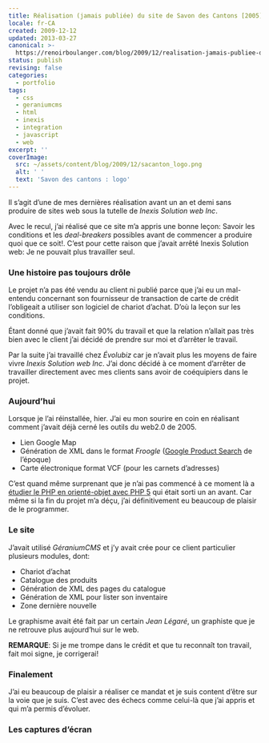```yaml
---
title: Réalisation (jamais publiée) du site de Savon des Cantons [2005]
locale: fr-CA
created: 2009-12-12
updated: 2013-03-27
canonical: >-
  https://renoirboulanger.com/blog/2009/12/realisation-jamais-publiee-du-site-de-savon-des-cantons-2005/
status: publish
revising: false
categories:
  - portfolio
tags:
  - css
  - geraniumcms
  - html
  - inexis
  - integration
  - javascript
  - web
excerpt: ''
coverImage:
  src: ~/assets/content/blog/2009/12/sacanton_logo.png
  alt: ' '
  text: 'Savon des cantons : logo'
---
```


Il s’agit d’une de mes dernières réalisation avant un an et demi sans produire
de sites web sous la tutelle de _Inexis Solution web Inc_.

Avec le recul, j’ai réalisé que ce site m’a appris une bonne leçon: Savoir les
conditions et les <em lang="en">deal-breakers</em> possibles avant de commencer
a produire quoi que ce soit!. C’est pour cette raison que j’avait arrêté
Inexis Solution web: Je ne pouvait plus travailler seul.

<!--more-->

### Une histoire pas toujours drôle

Le projet n’a pas été vendu au client ni publié parce que j’ai eu un mal-entendu
concernant son fournisseur de transaction de carte de crédit l’obligeait a utiliser
son logiciel de chariot d’achat. D’où la leçon sur les conditions.

Étant donné que j’avait fait 90% du travail et que la relation n’allait pas très
bien avec le client j’ai décidé de prendre sur moi et d’arrêter le travail.

Par la suite j’ai travaillé chez _Évolubiz_ car je n’avait plus les moyens de
faire vivre _Inexis Solution web Inc_. J’ai donc décidé à ce moment d’arrêter de
travailler directement avec mes clients sans avoir de coéquipiers dans le
projet.

### Aujourd’hui

<!--#TODO-inline-edit-->
<!--<rb-notice-box-->

Lorsque je l’ai réinstallée, hier. J’ai eu mon sourire en coin en réalisant
comment j’avait déjà cerné les outils du web2.0 de 2005.

- Lien Google Map
- Génération de XML dans le format _Froogle_
  ([Google Product Search](http://www.google.com/products) de l’époque)
- Carte électronique format VCF (pour les carnets d’adresses)

C’est quand même surprenant que je n’ai pas commencé à ce moment là a
[étudier le PHP en orienté-objet avec PHP 5](/blog/2009/09/devenir-zend-certified-engineer-avec-php5/)
qui était sorti un an avant. Car même si la fin du projet m’a déçu, j’ai
définitivement eu beaucoup de plaisir de le programmer.

### Le site

J’avait utilisé _GéraniumCMS_ et j’y avait crée pour ce client particulier
plusieurs modules, dont:

- Chariot d’achat
- Catalogue des produits
- Génération de XML des pages du catalogue
- Génération de XML pour lister son inventaire
- Zone dernière nouvelle

Le graphisme avait été fait par un certain _Jean Légaré_, un graphiste que je ne
retrouve plus aujourd’hui sur le web.

**REMARQUE**: Si je me trompe dans le crédit et que tu reconnaît ton travail,
fait moi signe, je corrigerai!

### Finalement

J’ai eu beaucoup de plaisir a réaliser ce mandat et je suis content d’être sur
la voie que je suis. C’est avec des échecs comme celui-là que j’ai appris et qui
m’a permis d’évoluer.

### Les captures d’écran

<div style="overflow:hidden;clear:both;" class="thumbnails gallery flex flex-row flex-wrap">
<app-image class="w-1/3" src="~/assets/content/blog/2009/12/scr_sacanton_1.png" data-smaller-src="~/assets/content/blog/2009/12/scr_sacanton_1-150x150.png" alt="" figcaption=" ">

</app-image>
<app-image class="w-1/3" src="~/assets/content/blog/2009/12/scr_sacanton_3.png" data-smaller-src="~/assets/content/blog/2009/12/scr_sacanton_3-150x150.png" alt="" figcaption=" ">

</app-image>
<app-image class="w-1/3" src="~/assets/content/blog/2009/12/scr_sacanton_8.png" data-smaller-src="~/assets/content/blog/2009/12/scr_sacanton_8-150x150.png" alt="" figcaption=" ">

</app-image>
<app-image class="w-1/3" src="~/assets/content/blog/2009/12/scr_sacanton_14.png" data-smaller-src="~/assets/content/blog/2009/12/scr_sacanton_14-150x150.png" alt="" figcaption=" ">

</app-image>
<app-image class="w-1/3" src="~/assets/content/blog/2009/12/scr_sacanton_2.png" data-smaller-src="~/assets/content/blog/2009/12/scr_sacanton_2-150x150.png" alt="" figcaption=" ">

</app-image>
<app-image class="w-1/3" src="~/assets/content/blog/2009/12/scr_sacanton_4.png" data-smaller-src="~/assets/content/blog/2009/12/scr_sacanton_4-150x150.png" alt="" figcaption=" ">

</app-image>
<app-image class="w-1/3" src="~/assets/content/blog/2009/12/scr_sacanton_6.png" data-smaller-src="~/assets/content/blog/2009/12/scr_sacanton_6-150x150.png" alt="" figcaption="caption">

</app-image>
<app-image class="w-1/3" src="~/assets/content/blog/2009/12/scr_sacanton_7.png" data-smaller-src="~/assets/content/blog/2009/12/scr_sacanton_7-150x150.png" alt="" figcaption=" ">

</app-image>
<app-image class="w-1/3" src="~/assets/content/blog/2009/12/scr_sacanton_9.png" data-smaller-src="~/assets/content/blog/2009/12/scr_sacanton_9-150x150.png" alt="" figcaption=" ">

</app-image>
<app-image class="w-1/3" src="~/assets/content/blog/2009/12/scr_sacanton_10.png" data-smaller-src="~/assets/content/blog/2009/12/scr_sacanton_10-150x150.png" alt="" figcaption=" ">

</app-image>
<app-image class="w-1/3" src="~/assets/content/blog/2009/12/scr_sacanton_12.png" data-smaller-src="~/assets/content/blog/2009/12/scr_sacanton_12-150x150.png" alt="" figcaption=" ">

</app-image>
<app-image class="w-1/3" src="~/assets/content/blog/2009/12/scr_sacanton_13.png" data-smaller-src="~/assets/content/blog/2009/12/scr_sacanton_13-150x150.png" alt="" figcaption=" ">

</app-image>
<app-image class="w-1/3" src="~/assets/content/blog/2009/12/scr_sacanton_15.png" data-smaller-src="~/assets/content/blog/2009/12/scr_sacanton_15-150x150.png" alt="" figcaption=" ">

</app-image>
<app-image class="w-1/3" src="~/assets/content/blog/2009/12/scr_sacanton_16.png" data-smaller-src="~/assets/content/blog/2009/12/scr_sacanton_16-150x150.png" alt="" figcaption=" ">

</app-image>
<app-image class="w-1/3" src="~/assets/content/blog/2009/12/scr_sacanton_17.png" data-smaller-src="~/assets/content/blog/2009/12/scr_sacanton_17-150x150.png" alt="" figcaption=" ">

</app-image>
</div>
